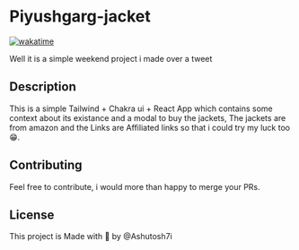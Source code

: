 # Piyushgarg-jacket
[![wakatime](https://wakatime.com/badge/user/62850a07-caf8-470f-86a7-660093b4f5b4/project/018dd951-aaaa-498e-81c8-d71e4cd830b9.svg)](https://wakatime.com/badge/user/62850a07-caf8-470f-86a7-660093b4f5b4/project/018dd951-aaaa-498e-81c8-d71e4cd830b9)

Well it is a simple weekend project i made over a tweet

## Description

This is a simple Tailwind + Chakra ui + React App which contains some context about its existance and a modal to buy the jackets, 
The jackets are from amazon and the Links are Affiliated links so that i could try my luck too😁.

## Contributing

Feel free to contribute, i would more than happy to merge your PRs.

## License

This project is Made with 💖 by @Ashutosh7i
